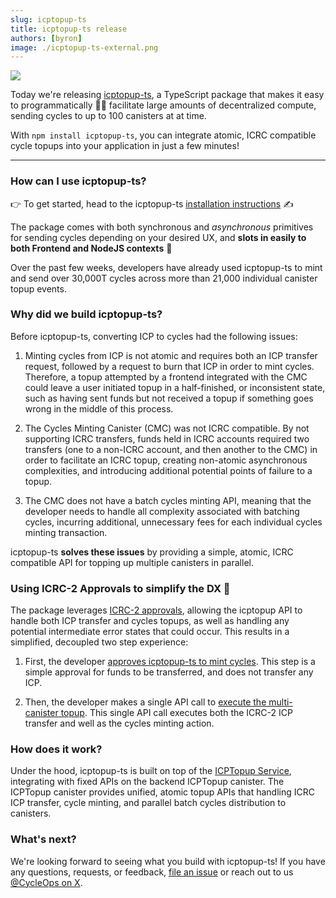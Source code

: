 ```yaml
---
slug: icptopup-ts
title: icptopup-ts release
authors: [byron]
image: ./icptopup-ts-external.png
---
```


[![](./icptopup-ts-internal.png)](/changelog/icptopup-ts)

Today we're releasing [icptopup-ts](https://github.com/CycleOperators/icptopup-ts), a TypeScript package that makes it easy to programmatically 👨‍💻 facilitate large amounts of decentralized compute, sending cycles to up to 100 canisters at at time.

With `npm install icptopup-ts`, you can integrate atomic, ICRC compatible cycle topups into your application in just a few minutes!

<!-- truncate -->

---

### How can I use icptopup-ts?

👉 To get started, head to the icptopup-ts [installation instructions](https://github.com/CycleOperators/icptopup-ts) ✍️

The package comes with both synchronous and _asynchronous_ primitives for sending cycles depending on your desired UX, and **slots in easily to both Frontend and NodeJS contexts** 🎉

Over the past few weeks, developers have already used icptopup-ts to mint and send over 30,000T cycles across more than 21,000 individual canister topup events.

### Why did we build icptopup-ts?

Before icptopup-ts, converting ICP to cycles had the following issues:

1. Minting cycles from ICP is not atomic and requires both an ICP transfer request, followed by a request to burn that ICP in order to mint cycles. Therefore, a topup attempted by a frontend integrated with the CMC could leave a user initiated topup in a half-finished, or inconsistent state, such as having sent funds but not received a topup if something goes wrong in the middle of this process.

2. The Cycles Minting Canister (CMC) was not ICRC compatible. By not supporting ICRC transfers, funds held in ICRC accounts required two transfers (one to a non-ICRC account, and then another to the CMC) in order to facilitate an ICRC topup, creating non-atomic asynchronous complexities, and introducing additional potential points of failure to a topup.

3. The CMC does not have a batch cycles minting API, meaning that the developer needs to handle all complexity associated with batching cycles, incurring additional, unnecessary fees for each individual cycles minting transaction.

icptopup-ts **solves these issues** by providing a simple, atomic, ICRC compatible API for topping up multiple canisters in parallel.

### Using ICRC-2 Approvals to simplify the DX 💪

The package leverages [ICRC-2 approvals](https://github.com/dfinity/ICRC-1/tree/main/standards/ICRC-2#icrc2_approve), allowing the icptopup API to handle both ICP transfer and cycles topups, as well as handling any potential intermediate error states that could occur. This results in a simplified, decoupled two step experience:

1. First, the developer [approves icptopup-ts to mint cycles](https://github.com/CycleOperators/icptopup-ts?tab=readme-ov-file#2-approve-icptopup-to-mint-cycles-from-icp-on-your-behalf). This step is a simple approval for funds to be transferred, and does not transfer any ICP.

2. Then, the developer makes a single API call to [execute the multi-canister topup](https://github.com/CycleOperators/icptopup-ts?tab=readme-ov-file#4-call-icptopups-synchronous-batchtopupsync-api-or-its-asynchronous-topup-api). This single API call executes both the ICRC-2 ICP transfer and well as the cycles minting action.

### How does it work?

Under the hood, icptopup-ts is built on top of the [ICPTopup Service](https://forum.dfinity.org/t/icptopup-com-the-easiest-way-to-top-up-canisters-with-cycles/36434), integrating with fixed APIs on the backend ICPTopup canister. The ICPTopup canister provides unified, atomic topup APIs that handling ICRC ICP transfer, cycle minting, and parallel batch cycles distribution to canisters.

### What's next?

We're looking forward to seeing what you build with icptopup-ts! If you have any questions, requests, or feedback, [file an issue](https://github.com/CycleOperators/icptopup-ts/issues/new) or reach out to us [@CycleOps on X](https://x.com/CycleOps).
